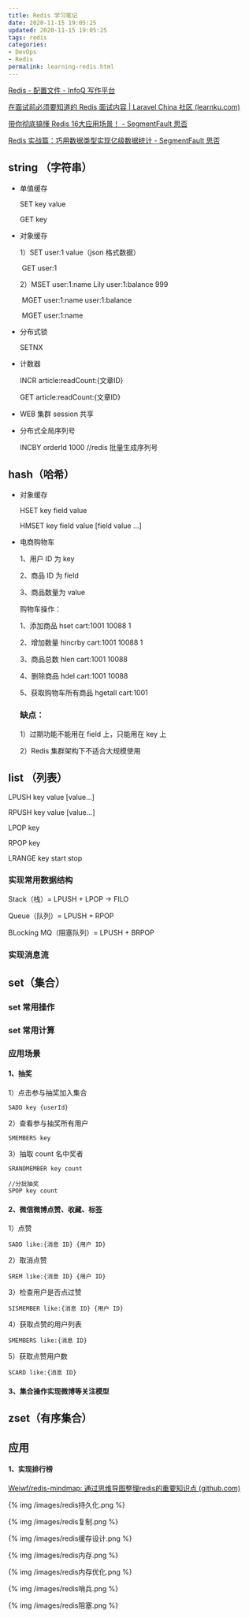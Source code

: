 ```yaml
---
title: Redis 学习笔记
date: 2020-11-15 19:05:25
updated: 2020-11-15 19:05:25
tags: redis
categories: 
- DevOps
- Redis
permalink: learning-redis.html
---
```


[Redis - 配置文件 - InfoQ 写作平台](https://xie.infoq.cn/article/e1c173d50f30d1eff65e293e1)

[在面试前必须要知道的 Redis 面试内容 | Laravel China 社区 (learnku.com)](https://learnku.com/articles/22363)

[带你彻底搞懂 Redis 16大应用场景！ - SegmentFault 思否](https://segmentfault.com/a/1190000040465231)

[Redis 实战篇：巧用数据类型实现亿级数据统计 - SegmentFault 思否](https://segmentfault.com/a/1190000040473964)

## string （字符串）

* 单值缓存  

  SET key value

  GET key

* 对象缓存

  1）SET user:1 value（json 格式数据）

  ​	  GET user:1

  2）MSET user:1:name Lily user:1:balance 999

  ​	  MGET user:1:name user:1:balance

  ​	  MGET user:1:name

* 分布式锁

  SETNX

* 计数器

  INCR article:readCount:{文章ID}

  GET article:readCount:{文章ID}

* WEB 集群 session 共享

* 分布式全局序列号

  INCBY orderId 1000  //redis 批量生成序列号

## hash（哈希）

* 对象缓存

  HSET key field value

  HMSET key field value [field value ...]

* 电商购物车

  1、用户 ID 为 key

  2、商品 ID 为 field

  3、商品数量为 value

  购物车操作：

  1、添加商品  hset cart:1001 10088 1

  2、增加数量  hincrby cart:1001 10088 1

  3、商品总数  hlen cart:1001 10088

  4、删除商品  hdel cart:1001 10088

  5、获取购物车所有商品  hgetall cart:1001
  
  ### 缺点：
  
  1）过期功能不能用在 field 上，只能用在 key 上
  
  2）Redis 集群架构下不适合大规模使用

## list （列表）

LPUSH key value [value...]

RPUSH key value [value...]

LPOP key

RPOP key

LRANGE key start stop

### 实现常用数据结构

Stack（栈）= LPUSH + LPOP -> FILO

Queue（队列）= LPUSH + RPOP 

BLocking MQ（阻塞队列）= LPUSH + BRPOP

### 实现消息流

## set（集合）

### set 常用操作

### set 常用计算

### 应用场景

#### 1、抽奖

1）点击参与抽奖加入集合

```
SADD key {userId}
```

2）查看参与抽奖所有用户

```
SMEMBERS key
```

3）抽取 count 名中奖者

```
SRANDMEMBER key count

//分批抽奖
SPOP key count
```



#### 2、微信微博点赞、收藏、标签

1）点赞

```
SADD like:{消息 ID} {用户 ID}
```

2）取消点赞

```
SREM like:{消息 ID} {用户 ID}
```

3）检查用户是否点过赞

```
SISMEMBER like:{消息 ID} {用户 ID}
```

4）获取点赞的用户列表

```
SMEMBERS like:{消息 ID} 
```

5）获取点赞用户数

```
SCARD like:{消息 ID} 
```

#### 3、集合操作实现微博等关注模型

## zset（有序集合）



## 应用

#### 1、实现排行榜





[Weiwf/redis-mindmap: 通过思维导图整理redis的重要知识点 (github.com)](https://github.com/Weiwf/redis-mindmap)

{% img /images/redis持久化.png %}

{% img /images/redis复制.png %}

{% img /images/redis缓存设计.png %}

{% img /images/redis内存.png %}

{% img /images/redis内存优化.png %}

{% img /images/redis哨兵.png %}

{% img /images/redis阻塞.png %}